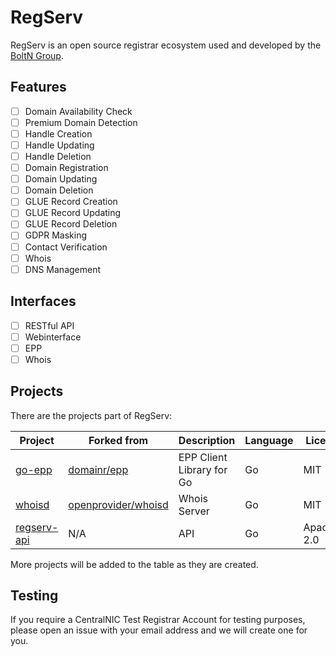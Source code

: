 # RegServ
RegServ is an open source registrar ecosystem used and developed by the [BoltN Group](https://boltn.uk "BoltN Group").

## Features
- [ ] Domain Availability Check
- [ ] Premium Domain Detection
- [ ] Handle Creation
- [ ] Handle Updating
- [ ] Handle Deletion
- [ ] Domain Registration
- [ ] Domain Updating
- [ ] Domain Deletion
- [ ] GLUE Record Creation
- [ ] GLUE Record Updating
- [ ] GLUE Record Deletion
- [ ] GDPR Masking
- [ ] Contact Verification
- [ ] Whois
- [ ] DNS Management

## Interfaces
- [ ] RESTful API
- [ ] Webinterface
- [ ] EPP
- [ ] Whois

## Projects
There are the projects part of RegServ:

| Project  | Forked from  | Description  | Language | License |
| ------------ | ------------ | ------------ | ------------ | ------------ |
| [go-epp](https://github.com/BoltNGroup/go-epp "go-epp")  | [domainr/epp](https://github.com/domainr/epp "domainr/epp")  | EPP Client Library for Go  | Go | MIT |
| [whoisd](https://github.com/BoltNGroup/whoisd "whoisd")  | [openprovider/whoisd](https://github.com/openprovider/whoisd "openprovider/whoisd") | Whois Server | Go | MIT |
| [regserv-api](https://github.com/BoltNGroup/regserv-api "regserv-api")  | N/A | API | Go | Apache-2.0 |

More projects will be added to the table as they are created.

## Testing
If you require a CentralNIC Test Registrar Account for testing purposes, please open an issue with your email address and we will create one for you.
